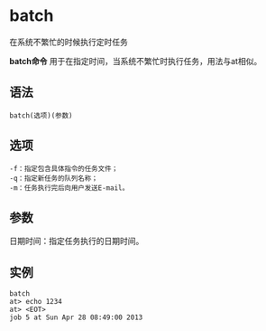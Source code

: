 # batch

在系统不繁忙的时候执行定时任务


**batch命令** 用于在指定时间，当系统不繁忙时执行任务，用法与at相似。

##  语法

```
batch(选项)(参数)
```

##  选项

```
-f：指定包含具体指令的任务文件；
-q：指定新任务的队列名称；
-m：任务执行完后向用户发送E-mail。
```

##  参数

日期时间：指定任务执行的日期时间。

##  实例

```
batch 
at> echo 1234
at> <EOT>
job 5 at Sun Apr 28 08:49:00 2013
```


